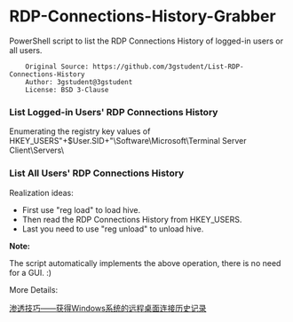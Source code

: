 # RDP-Connections-History-Grabber

PowerShell script to list the RDP Connections History of logged-in users or all users.

        Original Source: https://github.com/3gstudent/List-RDP-Connections-History
        Author: 3gstudent@3gstudent
        License: BSD 3-Clause

### List Logged-in Users' RDP Connections History

Enumerating the registry key values of HKEY_USERS\"+$User.SID+"\Software\Microsoft\Terminal Server Client\Servers\

### List All Users' RDP Connections History

Realization ideas:

- First use "reg load" to load hive.
- Then read the RDP Connections History from HKEY_USERS.
- Last you need to use "reg unload" to unload hive. 

**Note:**

The script automatically implements the above operation, there is no need for a GUI. :)


More Details:

[渗透技巧——获得Windows系统的远程桌面连接历史记录](https://3gstudent.github.io/%E6%B8%97%E9%80%8F%E6%8A%80%E5%B7%A7-%E8%8E%B7%E5%BE%97Windows%E7%B3%BB%E7%BB%9F%E7%9A%84%E8%BF%9C%E7%A8%8B%E6%A1%8C%E9%9D%A2%E8%BF%9E%E6%8E%A5%E5%8E%86%E5%8F%B2%E8%AE%B0%E5%BD%95)
